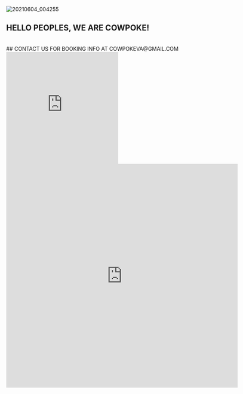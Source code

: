 ![20210604_004255](https://user-images.githubusercontent.com/85310685/120841281-4ec0d480-c539-11eb-9292-b801ec3f97d1.jpg)

## HELLO PEOPLES, WE ARE COWPOKE!
<br>
## CONTACT US FOR BOOKING INFO AT COWPOKEVA@GMAIL.COM 
<br>
<iframe max-width="620" height="300" src="https://www.youtube.com/embed/eppiVEbUGgk" title="YouTube video player" frameborder="0" allow="accelerometer; autoplay; clipboard-write; encrypted-media; gyroscope; picture-in-picture" allowfullscreen></iframe> 
<br>
<iframe src="https://calendar.google.com/calendar/embed?height=600&amp;wkst=1&amp;bgcolor=%23ffffff&amp;ctz=America%2FNew_York&amp;src=Y293cG9rZXZhQGdtYWlsLmNvbQ&amp;color=%23039BE5&amp;showTz=0&amp;showCalendars=0&amp;showTabs=0&amp;showPrint=0&amp;showTitle=0" style="border-width:0" width="620" height="600" frameborder="0" scrolling="no"></iframe>
<br>
